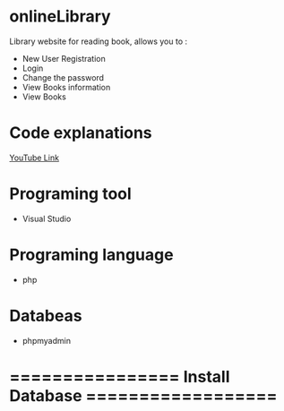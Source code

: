 # onlineLibrary
Library website for reading book, allows you to :
- New User Registration
- Login
- Change the password
- View Books information
- View Books
# Code explanations
 [YouTube Link]()
# Programing tool
- Visual Studio
# Programing language
- php
# Databeas
- phpmyadmin
# ================ **Install Database** ==================
